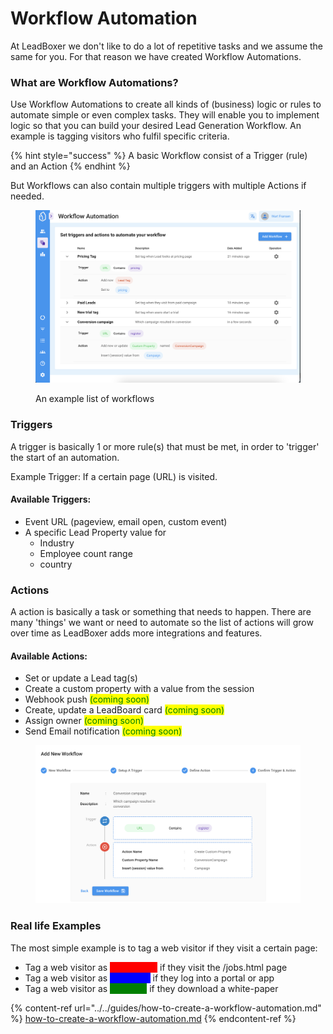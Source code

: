 # Workflow Automation

At LeadBoxer we don't like to do a lot of repetitive tasks and we assume the same for you. For that reason we have created Workflow Automations.

### What are Workflow Automations?

Use Workflow Automations to create all kinds of (business) logic or rules to automate simple or even complex tasks. They will enable you to implement logic so that you can build your desired Lead Generation Workflow. An example is tagging visitors who fulfil specific criteria.

{% hint style="success" %}
A basic Workflow consist of a Trigger (rule) and an Action
{% endhint %}

But Workflows can also contain multiple triggers with multiple Actions if needed.

<figure><img src="../../.gitbook/assets/Screenshot 2023-02-23 at 14.19.27.png" alt=""><figcaption><p>An example list of workflows</p></figcaption></figure>

### Triggers

A trigger is basically 1 or more rule(s) that must be met, in order to 'trigger' the start of an automation.

Example Trigger: If a certain page (URL) is visited.

#### Available Triggers:

* Event URL (pageview, email open, custom event)
* A specific Lead Property value for
  * Industry
  * Employee count range
  * country

### Actions

A action is basically a task or something that needs to happen. There are many 'things' we want or need to automate so the list of actions will grow over time as LeadBoxer adds more integrations and features.

#### Available Actions:

* Set or update a Lead tag(s)
* Create a custom property with a value from the session
* Webhook push <mark style="color:green;">(coming soon)</mark>
* Create, update a LeadBoard card  <mark style="color:green;">(coming soon)</mark>
* Assign owner <mark style="color:green;">(coming soon)</mark>
* Send Email notification <mark style="color:green;">(coming soon)</mark>

<figure><img src="../../.gitbook/assets/Screenshot 2023-02-23 at 14.18.25.png" alt=""><figcaption></figcaption></figure>

### Real life Examples

The most simple example is to tag a web visitor if they visit a certain page:

* Tag a web visitor as <mark style="color:red;background-color:red;">Job-seeker</mark> if they visit the /jobs.html page
* Tag a web visitor as <mark style="color:blue;background-color:blue;">Customer</mark> if they log into a portal or app
* Tag a web visitor as <mark style="color:green;background-color:green;">Prospect</mark> if they download a white-paper





{% content-ref url="../../guides/how-to-create-a-workflow-automation.md" %}
[how-to-create-a-workflow-automation.md](../../guides/how-to-create-a-workflow-automation.md)
{% endcontent-ref %}
